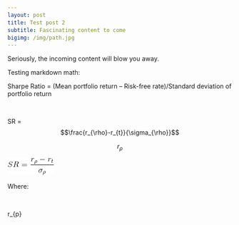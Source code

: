 ```yaml
---
layout: post
title: Test post 2
subtitle: Fascinating content to come
bigimg: /img/path.jpg
---
```


Seriously, the incoming content will blow you away.

Testing markdown math:



Sharpe Ratio = (Mean portfolio return – Risk-free
rate)/Standard deviation of portfolio return 


 

SR = $$\frac{r_{\rho}-r_{t}}{\sigma_{\rho}}$$

$$r_{\rho}$$

![](/img/SR_Equation.gif) 

Where:

 

r_{p}




 

